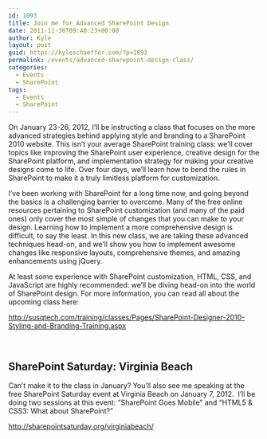 ```yaml
---
id: 1093
title: Join me for Advanced SharePoint Design
date: 2011-11-30T09:40:23+00:00
author: Kyle
layout: post
guid: https://kyleschaeffer.com/?p=1093
permalink: /events/advanced-sharepoint-design-class/
categories:
  - Events
  - SharePoint
tags:
  - Events
  - SharePoint
---
```

On January 23-26, 2012, I&#8217;ll be instructing a class that focuses on the more advanced strategies behind applying style and branding to a SharePoint 2010 website. This isn&#8217;t your average SharePoint training class: we&#8217;ll cover topics like improving the SharePoint user experience, creative design for the SharePoint platform, and implementation strategy for making your creative designs come to life.<!--more--> Over four days, we&#8217;ll learn how to bend the rules in SharePoint to make it a truly limitless platform for customization.

I&#8217;ve been working with SharePoint for a long time now, and going beyond the basics is a challenging barrier to overcome. Many of the free online resources pertaining to SharePoint customization (and many of the paid ones) only cover the most simple of changes that you can make to your design. Learning how to implement a more comprehensive design is difficult, to say the least. In this new class, we are taking these advanced techniques head-on, and we&#8217;ll show you how to implement awesome changes like responsive layouts, comprehensive themes, and amazing enhancements using jQuery.

At least some experience with SharePoint customization, HTML, CSS, and JavaScript are highly recommended: we&#8217;ll be diving head-on into the world of SharePoint design. For more information, you can read all about the upcoming class here:

<http://susqtech.com/training/classes/Pages/SharePoint-Designer-2010-Styling-and-Branding-Training.aspx>

&nbsp;

## SharePoint Saturday: Virginia Beach

Can&#8217;t make it to the class in January? You&#8217;ll also see me speaking at the free SharePoint Saturday event at Virginia Beach on January 7, 2012.  I&#8217;ll be doing two sessions at this event: &#8220;SharePoint Goes Mobile&#8221; and &#8220;HTML5 & CSS3: What about SharePoint?&#8221;

<http://sharepointsaturday.org/virginiabeach/>
